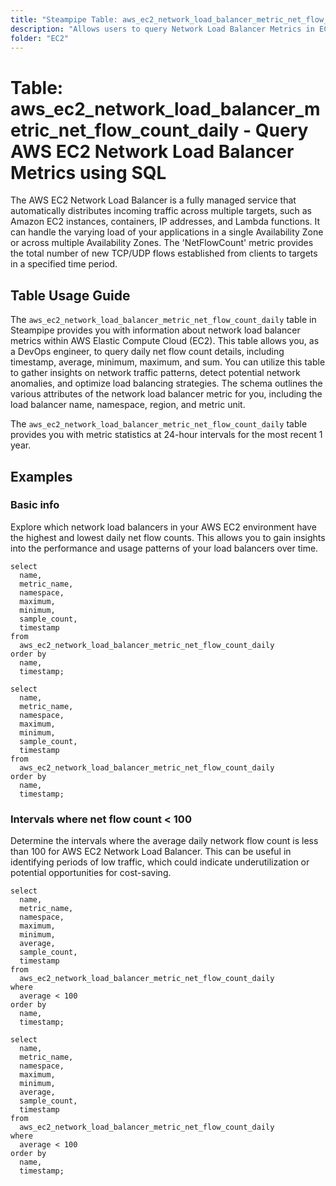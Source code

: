```yaml
---
title: "Steampipe Table: aws_ec2_network_load_balancer_metric_net_flow_count_daily - Query AWS EC2 Network Load Balancer Metrics using SQL"
description: "Allows users to query Network Load Balancer Metrics in EC2, specifically the daily net flow count, providing insights into network traffic patterns and potential anomalies."
folder: "EC2"
---
```


# Table: aws_ec2_network_load_balancer_metric_net_flow_count_daily - Query AWS EC2 Network Load Balancer Metrics using SQL

The AWS EC2 Network Load Balancer is a fully managed service that automatically distributes incoming traffic across multiple targets, such as Amazon EC2 instances, containers, IP addresses, and Lambda functions. It can handle the varying load of your applications in a single Availability Zone or across multiple Availability Zones. The 'NetFlowCount' metric provides the total number of new TCP/UDP flows established from clients to targets in a specified time period.

## Table Usage Guide

The `aws_ec2_network_load_balancer_metric_net_flow_count_daily` table in Steampipe provides you with information about network load balancer metrics within AWS Elastic Compute Cloud (EC2). This table allows you, as a DevOps engineer, to query daily net flow count details, including timestamp, average, minimum, maximum, and sum. You can utilize this table to gather insights on network traffic patterns, detect potential network anomalies, and optimize load balancing strategies. The schema outlines the various attributes of the network load balancer metric for you, including the load balancer name, namespace, region, and metric unit.

The `aws_ec2_network_load_balancer_metric_net_flow_count_daily` table provides you with metric statistics at 24-hour intervals for the most recent 1 year.

## Examples

### Basic info
Explore which network load balancers in your AWS EC2 environment have the highest and lowest daily net flow counts. This allows you to gain insights into the performance and usage patterns of your load balancers over time.

```sql+postgres
select
  name,
  metric_name,
  namespace,
  maximum,
  minimum,
  sample_count,
  timestamp
from
  aws_ec2_network_load_balancer_metric_net_flow_count_daily
order by
  name,
  timestamp;
```

```sql+sqlite
select
  name,
  metric_name,
  namespace,
  maximum,
  minimum,
  sample_count,
  timestamp
from
  aws_ec2_network_load_balancer_metric_net_flow_count_daily
order by
  name,
  timestamp;
```

### Intervals where net flow count < 100
Determine the intervals where the average daily network flow count is less than 100 for AWS EC2 Network Load Balancer. This can be useful in identifying periods of low traffic, which could indicate underutilization or potential opportunities for cost-saving.

```sql+postgres
select
  name,
  metric_name,
  namespace,
  maximum,
  minimum,
  average,
  sample_count,
  timestamp
from
  aws_ec2_network_load_balancer_metric_net_flow_count_daily
where
  average < 100
order by
  name,
  timestamp;
```

```sql+sqlite
select
  name,
  metric_name,
  namespace,
  maximum,
  minimum,
  average,
  sample_count,
  timestamp
from
  aws_ec2_network_load_balancer_metric_net_flow_count_daily
where
  average < 100
order by
  name,
  timestamp;
```
